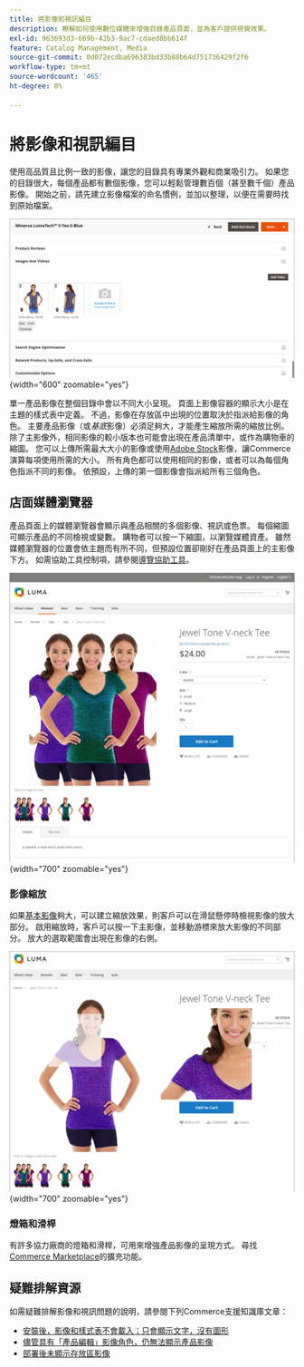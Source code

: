 ```yaml
---
title: 將影像和視訊編目
description: 瞭解如何使用數位媒體來增強目錄產品頁面，並為客戶提供視覺效果。
exl-id: 963693d3-669b-42b3-9ac7-cdaed8bb614f
feature: Catalog Management, Media
source-git-commit: 0d072ecdba696383bd33b88b64d751736429f2f6
workflow-type: tm+mt
source-wordcount: '465'
ht-degree: 0%

---
```


# 將影像和視訊編目

使用高品質且比例一致的影像，讓您的目錄具有專業外觀和商業吸引力。 如果您的目錄很大，每個產品都有數個影像，您可以輕鬆管理數百個（甚至數千個）產品影像。 開始之前，請先建立影像檔案的命名慣例，並加以整理，以便在需要時找到原始檔案。

![產品影像](./assets/product-images-videos-swatch.png){width="600" zoomable="yes"}

單一產品影像在整個目錄中會以不同大小呈現。 頁面上影像容器的顯示大小是在主題的樣式表中定義。 不過，影像在存放區中出現的位置取決於指派給影像的角色。 主要產品影像（或&#x200B;_基底_&#x200B;影像）必須足夠大，才能產生縮放所需的縮放比例。 除了主影像外，相同影像的較小版本也可能會出現在產品清單中，或作為購物車的縮圖。 您可以上傳所需最大大小的影像或使用[Adobe Stock](../content-design/adobe-stock.md)影像，讓Commerce演算每項使用所需的大小。 所有角色都可以使用相同的影像，或者可以為每個角色指派不同的影像。 依預設，上傳的第一個影像會指派給所有三個角色。

## 店面媒體瀏覽器

產品頁面上的媒體瀏覽器會顯示與產品相關的多個影像、視訊或色票。 每個縮圖可顯示產品的不同檢視或變數。 購物者可以按一下縮圖，以瀏覽媒體資產。 雖然媒體瀏覽器的位置會依主題而有所不同，但預設位置卻剛好在產品頁面上的主影像下方。 如需協助工具控制項，請參閱[導覽協助工具](../getting-started/navigation-accessibility.md)。

![店面媒體瀏覽器](./assets/storefront-thumbnail-gallery.png){width="700" zoomable="yes"}

### 影像縮放

如果[基本影像](product-image.md)夠大，可以建立縮放效果，則客戶可以在滑鼠懸停時檢視影像的放大部分。 啟用縮放時，客戶可以按一下主影像，並移動游標來放大影像的不同部分。 放大的選取範圍會出現在影像的右側。

![影像縮放](./assets/storefront-image-zoom.png){width="700" zoomable="yes"}

### 燈箱和滑桿

有許多協力廠商的燈箱和滑桿，可用來增強產品影像的呈現方式。 尋找[Commerce Marketplace](../getting-started/commerce-marketplace.md)的擴充功能。

## 疑難排解資源

如需疑難排解影像和視訊問題的說明，請參閱下列Commerce支援知識庫文章：

- [安裝後，影像和樣式表不會載入；只會顯示文字，沒有圖形](https://experienceleague.adobe.com/docs/commerce-knowledge-base/kb/troubleshooting/storefront/after-installing-images-and-stylesheets-do-not-load-only-text-displays-no-graphics.html)
- [儘管具有「產品編輯」影像角色，仍無法顯示產品影像](https://experienceleague.adobe.com/docs/commerce-knowledge-base/kb/troubleshooting/storefront/product-images-do-not-display-despite-product-edit-image-roles.html)
- [部署後未顯示存放區影像](https://experienceleague.adobe.com/docs/commerce-knowledge-base/kb/troubleshooting/storefront/store-images-not-displayed-after-deployment.html)

